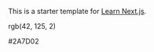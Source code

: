 This is a starter template for [Learn Next.js](https://nextjs.org/learn).

rgb(42, 125, 2)

#2A7D02
